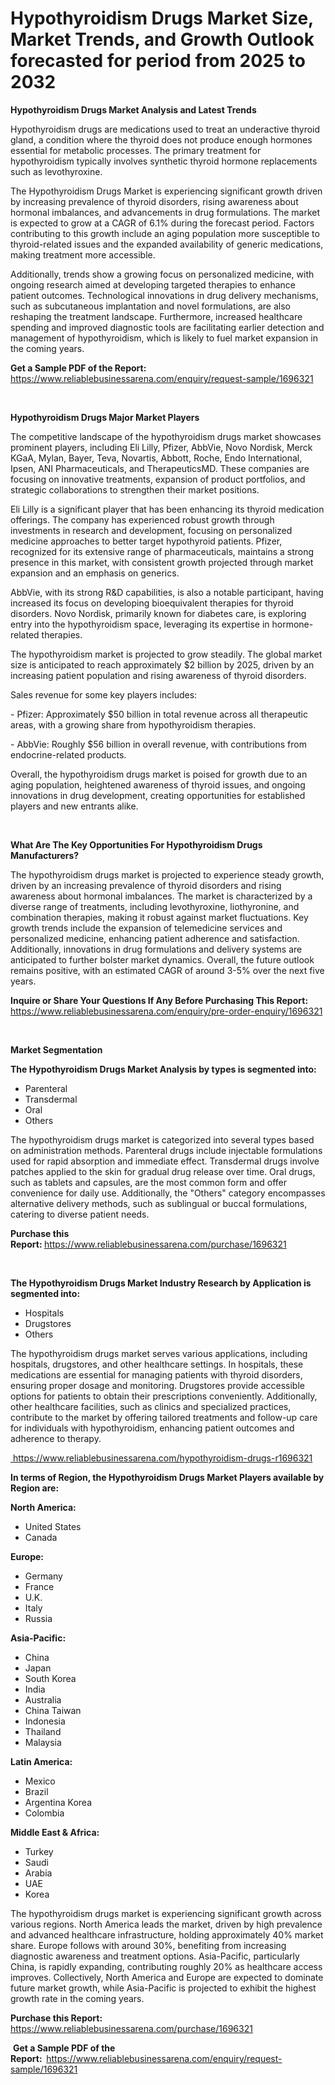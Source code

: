 <p><h1>Hypothyroidism Drugs Market Size, Market Trends, and Growth Outlook forecasted for period from 2025 to 2032</h1></p><p><strong>Hypothyroidism Drugs Market Analysis and Latest Trends</strong></p>
<p><p>Hypothyroidism drugs are medications used to treat an underactive thyroid gland, a condition where the thyroid does not produce enough hormones essential for metabolic processes. The primary treatment for hypothyroidism typically involves synthetic thyroid hormone replacements such as levothyroxine. </p><p>The Hypothyroidism Drugs Market is experiencing significant growth driven by increasing prevalence of thyroid disorders, rising awareness about hormonal imbalances, and advancements in drug formulations. The market is expected to grow at a CAGR of 6.1% during the forecast period. Factors contributing to this growth include an aging population more susceptible to thyroid-related issues and the expanded availability of generic medications, making treatment more accessible. </p><p>Additionally, trends show a growing focus on personalized medicine, with ongoing research aimed at developing targeted therapies to enhance patient outcomes. Technological innovations in drug delivery mechanisms, such as subcutaneous implantation and novel formulations, are also reshaping the treatment landscape. Furthermore, increased healthcare spending and improved diagnostic tools are facilitating earlier detection and management of hypothyroidism, which is likely to fuel market expansion in the coming years.</p></p>
<p><strong>Get a Sample PDF of the Report:&nbsp;</strong> <a href="https://www.reliablebusinessarena.com/enquiry/request-sample/1696321?utm_campaign=3311&utm_medium=2&utm_source=Github&utm_content=ia&utm_term=19042025&utm_id=hypothyroidism-drugs">https://www.reliablebusinessarena.com/enquiry/request-sample/1696321</a></p>
<p>&nbsp;</p>
<p><strong>Hypothyroidism Drugs Major Market Players</strong></p>
<p><p>The competitive landscape of the hypothyroidism drugs market showcases prominent players, including Eli Lilly, Pfizer, AbbVie, Novo Nordisk, Merck KGaA, Mylan, Bayer, Teva, Novartis, Abbott, Roche, Endo International, Ipsen, ANI Pharmaceuticals, and TherapeuticsMD. These companies are focusing on innovative treatments, expansion of product portfolios, and strategic collaborations to strengthen their market positions.</p><p>Eli Lilly is a significant player that has been enhancing its thyroid medication offerings. The company has experienced robust growth through investments in research and development, focusing on personalized medicine approaches to better target hypothyroid patients. Pfizer, recognized for its extensive range of pharmaceuticals, maintains a strong presence in this market, with consistent growth projected through market expansion and an emphasis on generics.</p><p>AbbVie, with its strong R&D capabilities, is also a notable participant, having increased its focus on developing bioequivalent therapies for thyroid disorders. Novo Nordisk, primarily known for diabetes care, is exploring entry into the hypothyroidism space, leveraging its expertise in hormone-related therapies.</p><p>The hypothyroidism market is projected to grow steadily. The global market size is anticipated to reach approximately $2 billion by 2025, driven by an increasing patient population and rising awareness of thyroid disorders.</p><p>Sales revenue for some key players includes:</p><p>- Pfizer: Approximately $50 billion in total revenue across all therapeutic areas, with a growing share from hypothyroidism therapies.</p><p>- AbbVie: Roughly $56 billion in overall revenue, with contributions from endocrine-related products.</p><p>Overall, the hypothyroidism drugs market is poised for growth due to an aging population, heightened awareness of thyroid issues, and ongoing innovations in drug development, creating opportunities for established players and new entrants alike.</p></p>
<p>&nbsp;</p>
<p><strong>What Are The Key Opportunities For Hypothyroidism Drugs Manufacturers?</strong></p>
<p><p>The hypothyroidism drugs market is projected to experience steady growth, driven by an increasing prevalence of thyroid disorders and rising awareness about hormonal imbalances. The market is characterized by a diverse range of treatments, including levothyroxine, liothyronine, and combination therapies, making it robust against market fluctuations. Key growth trends include the expansion of telemedicine services and personalized medicine, enhancing patient adherence and satisfaction. Additionally, innovations in drug formulations and delivery systems are anticipated to further bolster market dynamics. Overall, the future outlook remains positive, with an estimated CAGR of around 3-5% over the next five years.</p></p>
<p><strong>Inquire or Share Your Questions If Any Before Purchasing This Report:</strong> <a href="https://www.reliablebusinessarena.com/enquiry/pre-order-enquiry/1696321?utm_campaign=3311&utm_medium=2&utm_source=Github&utm_content=ia&utm_term=19042025&utm_id=hypothyroidism-drugs">https://www.reliablebusinessarena.com/enquiry/pre-order-enquiry/1696321</a></p>
<p>&nbsp;</p>
<p><strong>Market Segmentation</strong></p>
<p><strong>The Hypothyroidism Drugs Market Analysis by types is segmented into:</strong></p>
<p><ul><li>Parenteral</li><li>Transdermal</li><li>Oral</li><li>Others</li></ul></p>
<p><p>The hypothyroidism drugs market is categorized into several types based on administration methods. Parenteral drugs include injectable formulations used for rapid absorption and immediate effect. Transdermal drugs involve patches applied to the skin for gradual drug release over time. Oral drugs, such as tablets and capsules, are the most common form and offer convenience for daily use. Additionally, the "Others" category encompasses alternative delivery methods, such as sublingual or buccal formulations, catering to diverse patient needs.</p></p>
<p><strong>Purchase this Report:&nbsp;</strong><a href="https://www.reliablebusinessarena.com/purchase/1696321?utm_campaign=3311&utm_medium=2&utm_source=Github&utm_content=ia&utm_term=19042025&utm_id=hypothyroidism-drugs">https://www.reliablebusinessarena.com/purchase/1696321</a></p>
<p>&nbsp;</p>
<p><strong>The Hypothyroidism Drugs Market Industry Research by Application is segmented into:</strong></p>
<p><ul><li>Hospitals</li><li>Drugstores</li><li>Others</li></ul></p>
<p><p>The hypothyroidism drugs market serves various applications, including hospitals, drugstores, and other healthcare settings. In hospitals, these medications are essential for managing patients with thyroid disorders, ensuring proper dosage and monitoring. Drugstores provide accessible options for patients to obtain their prescriptions conveniently. Additionally, other healthcare facilities, such as clinics and specialized practices, contribute to the market by offering tailored treatments and follow-up care for individuals with hypothyroidism, enhancing patient outcomes and adherence to therapy.</p></p>
<p><a href="https://www.reliablebusinessarena.com/hypothyroidism-drugs-r1696321?utm_campaign=3311&utm_medium=2&utm_source=Github&utm_content=ia&utm_term=19042025&utm_id=hypothyroidism-drugs">&nbsp;https://www.reliablebusinessarena.com/hypothyroidism-drugs-r1696321</a></p>
<p><strong>In terms of Region, the Hypothyroidism Drugs Market Players available by Region are:</strong></p>
<p>
    <p> <strong> North America: </strong>
        <ul>
            <li>United States</li>
            <li>Canada</li>
        </ul>
        </p> 
    <p> <strong> Europe: </strong>
        <ul>
            <li>Germany</li>
            <li>France</li>
            <li>U.K.</li>
            <li>Italy</li>
            <li>Russia</li>
        </ul>
        </p> 
    <p> <strong> Asia-Pacific: </strong>
        <ul>
            <li>China</li>
            <li>Japan</li>
            <li>South Korea</li>
            <li>India</li>
            <li>Australia</li>
            <li>China Taiwan</li>
            <li>Indonesia</li>
            <li>Thailand</li>
            <li>Malaysia</li>
        </ul>
        </p> 
    <p> <strong> Latin America: </strong>
        <ul>
            <li>Mexico</li>
            <li>Brazil</li>
            <li>Argentina Korea</li>
            <li>Colombia</li>
        </ul>
        </p> 
    <p> <strong> Middle East & Africa: </strong>
        <ul>
            <li>Turkey</li>
            <li>Saudi</li>
            <li>Arabia</li>
            <li>UAE</li>
            <li>Korea</li>
        </ul>
    </p>
    </p>
<p><p>The hypothyroidism drugs market is experiencing significant growth across various regions. North America leads the market, driven by high prevalence and advanced healthcare infrastructure, holding approximately 40% market share. Europe follows with around 30%, benefiting from increasing diagnostic awareness and treatment options. Asia-Pacific, particularly China, is rapidly expanding, contributing roughly 20% as healthcare access improves. Collectively, North America and Europe are expected to dominate future market growth, while Asia-Pacific is projected to exhibit the highest growth rate in the coming years.</p></p>
<p><strong>Purchase this Report: </strong><a href="https://www.reliablebusinessarena.com/purchase/1696321?utm_campaign=3311&utm_medium=2&utm_source=Github&utm_content=ia&utm_term=19042025&utm_id=hypothyroidism-drugs">https://www.reliablebusinessarena.com/purchase/1696321</a></p>
<p>&nbsp;<strong>Get a Sample PDF of the Report:&nbsp;&nbsp;</strong><a href="https://www.reliablebusinessarena.com/enquiry/request-sample/1696321?utm_campaign=3311&utm_medium=2&utm_source=Github&utm_content=ia&utm_term=19042025&utm_id=hypothyroidism-drugs">https://www.reliablebusinessarena.com/enquiry/request-sample/1696321</a></p>
<p><strong></strong></p>
<p><p></p><p></p><p></p></p>